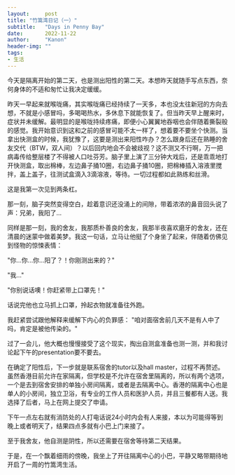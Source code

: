 ```yaml
---
layout:     post
title: "竹篙湾日记（一）"
subtitle:   "Days in Penny Bay"
date:       2022-11-22
author:     "Kanon"
header-img: ""
tags:
- 生活
---
```


今天是隔离开始的第二天，也是测出阳性的第二天。本想昨天就随手写点东西，奈何身体的不适和匆忙让我决定缓缓。

昨天一早起来就喉咙痛，其实喉咙痛已经持续了一天多，本也没太往新冠的方向去想，不就是小感冒吗，多喝喝热水，多休息下就能恢复了。但当昨天早上醒来时，症状并未缓解。最明显的是喉咙持续疼痛，即便小心翼翼地吞咽也会伴随着撕裂般的感觉。我开始意识到这和之前的感冒可能不太一样了，想着要不要坐个快测。当拿出快测盒的时候，我犹豫了，这要是测出来阳性咋办？怎么跟身后还在熟睡的舍友交代（BTW，双人间）？以后回内地会不会被歧视？这不测又不行啊，万一把病毒传给整层楼了不得被人口吐芬芳。脑子里上演了三分钟大戏后，还是乖乖地打开快测盒，取出棉棒，左边鼻子捅10圈，右边鼻子捅10圈，把棉棒插入溶液里搅拌，盖上盖子，往测试盒滴入3滴溶液，等待。一切过程都如此熟练和丝滑。

这是我第一次见到两条杠。

那一刻，脑子突然变得空白，趁着意识还没涌上的间隙，带着浓浓的鼻音回头说了声：兄弟，我阳了...

同样是那一刻，我的舍友，我那质朴善良的舍友，我那半夜喜欢磨牙的舍友，还在清晨的迷蒙中做着美梦。我这一句话，立马让他挺了个身坐了起来，伴随着仿佛见到怪物的惊悚表情：

"你...你...你...阳了？！你刚测出来的？"

"我..."

"你别说话噢！你赶紧带上口罩先！"

话说完他也立马抓上口罩，拎起衣物就准备往外跑。

我赶紧尝试跟他解释来缓解下内心的负罪感：
"咱对面宿舍前几天不是有人中了吗，肯定是被他传染的。"

过了一会儿，他大概也慢慢接受了这个现实，掏出自测盒准备也测一测，并和我讨论起下午的presentation要不要去。

在确定了阳性后，下一步就是联系宿舍的tutor以及hall master，过程不再赘述。虽然香港目前允许在家隔离，但学校是不允许在宿舍里隔离的，所以有两个选项，一个是去到宿舍安排的单独小房间隔离，或者是去隔离中心。香港的隔离中心也是单人的小房间，独立卫浴，有专业的工作人员和医护人员，并且三餐都有人送。我选择了后者，马上在网上提交了申请。

下午一点左右就有消防处的人打电话说24小时内会有人来接，本以为可能得等到晚上或者明天了，结果四点多就有小巴上门来接了。

至于我舍友，他自测是阴性，所以还需要在宿舍等待第二天结果。

于是，在一个飘着细雨的傍晚，我坐上了开往隔离中心的小巴，平静又略带期待地开启了一周的竹篙湾生活。
<br/><br/><br/><br/>
